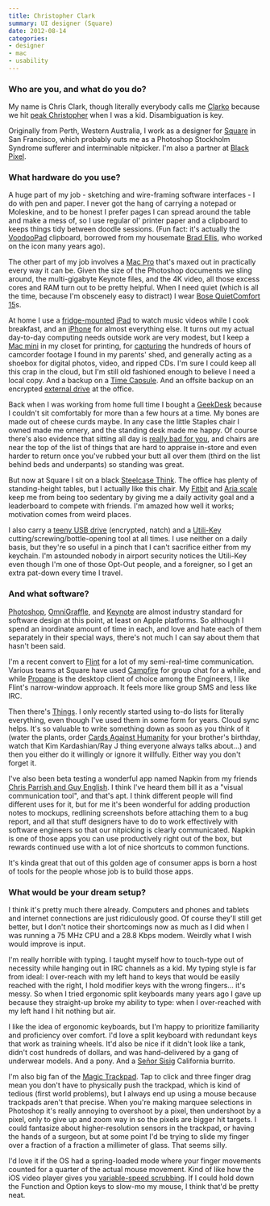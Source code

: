 ```yaml
---
title: Christopher Clark
summary: UI designer (Square)
date: 2012-08-14
categories:
- designer
- mac
- usability
---
```


### Who are you, and what do you do?

My name is Chris Clark, though literally everybody calls me [Clarko](http://twitter.com/clarko "Chris' Twitter account.") because we hit [peak Christopher](http://www.babynamewizard.com/voyager#prefix=christopher "A page showing the popularity of the name 'Christopher.'") when I was a kid. Disambiguation is key.

Originally from Perth, Western Australia, I work as a designer for [Square][] in San Francisco, which probably outs me as a Photoshop Stockholm Syndrome sufferer and interminable nitpicker. I'm also a partner at [Black Pixel](http://blackpixel.com/ "A company making software for Apple hardware.").

### What hardware do you use?

A huge part of my job - sketching and wire-framing software interfaces - I do with pen and paper. I never got the hang of carrying a notepad or Moleskine, and to be honest I prefer pages I can spread around the table and make a mess of, so I use regular ol' printer paper and a clipboard to keeps things tidy between doodle sessions. (Fun fact: it's actually the [VoodooPad][] clipboard, borrowed from my housemate [Brad Ellis](http://pacifichelm.com/ "Brad's website."), who worked on the icon many years ago).

The other part of my job involves a [Mac Pro][mac-pro] that's maxed out in practically every way it can be. Given the size of the Photoshop documents we sling around, the multi-gigabyte Keynote files, and the 4K video, all those excess cores and RAM turn out to be pretty helpful. When I need quiet (which is all the time, because I'm obscenely easy to distract) I wear [Bose QuietComfort 15][quietcomfort-15]s.

At home I use a [fridge-mounted][fridgepad] [iPad][] to watch music videos while I cook breakfast, and an [iPhone][iphone-4] for almost everything else. It turns out my actual day-to-day computing needs outside work are very modest, but I keep a [Mac mini][mac-mini] in my closet for printing, for [capturing][video-capture] the hundreds of hours of camcorder footage I found in my parents' shed, and generally acting as a shoebox for digital photos, video, and ripped CDs. I'm sure I could keep all this crap in the cloud, but I'm still old fashioned enough to believe I need a local copy. And a backup on a [Time Capsule][time-capsule]. And an offsite backup on an encrypted [external drive][my-book-for-mac] at the office.

Back when I was working from home full time I bought a [GeekDesk][] because I couldn't sit comfortably for more than a few hours at a time. My bones are made out of cheese curds maybe. In any case the little Staples chair I owned made me ornery, and the standing desk made me happy. Of course there's also evidence that sitting all day is [really bad for you](http://www.npr.org/2011/04/25/135575490/sitting-all-day-worse-for-you-than-you-might-think "An NPR article on why sitting all day is unhealthy."), and chairs are near the top of the list of things that are hard to appraise in-store and even harder to return once you've rubbed your butt all over them (third on the list behind beds and underpants) so standing was great.

But now at Square I sit on a black [Steelcase Think][think]. The office has plenty of standing-height tables, but I actually like this chair. My [Fitbit][] and [Aria scale][aria] keep me from being too sedentary by giving me a daily activity goal and a leaderboard to compete with friends. I'm amazed how well it works; motivation comes from weird places.

I also carry a [teeny USB drive][pico] (encrypted, natch) and a [Utili-Key][] cutting/screwing/bottle-opening tool at all times. I use neither on a daily basis, but they're so useful in a pinch that I can't sacrifice either from my keychain. I'm astounded nobody in airport security notices the Utili-Key even though I'm one of those Opt-Out people, and a foreigner, so I get an extra pat-down every time I travel.

### And what software?

[Photoshop][], [OmniGraffle][], and [Keynote][] are almost industry standard for software design at this point, at least on Apple platforms. So although I spend an inordinate amount of time in each, and love and hate each of them separately in their special ways, there's not much I can say about them that hasn't been said.

I'm a recent convert to [Flint][] for a lot of my semi-real-time communication. Various teams at Square have used [Campfire][] for group chat for a while, and while [Propane][] is the desktop client of choice among the Engineers, I like Flint's narrow-window approach. It feels more like group SMS and less like IRC.

Then there's [Things][]. I only recently started using to-do lists for literally everything, even though I've used them in some form for years. Cloud sync helps. It's so valuable to write something down as soon as you think of it (water the plants, order [Cards Against Humanity](http://cardsagainsthumanity.com/ "A party game for horrible people.") for your brother's birthday, watch that Kim Kardashian/Ray J thing everyone always talks about...) and then you either do it willingly or ignore it willfully. Either way you don't forget it.

I've also been beta testing a wonderful app named Napkin from my friends [Chris Parrish and Guy English](http://aged-and-distilled.com/ "The Aged and Distilled website."). I think I've heard them bill it as a "visual communication tool", and that's apt. I think different people will find different uses for it, but for me it's been wonderful for adding production notes to mockups, redlining screenshots before attaching them to a bug report, and all that stuff designers have to do to work effectively with software engineers so that our nitpicking is clearly communicated. Napkin is one of those apps you can use productively right out of the box, but rewards continued use with a lot of nice shortcuts to common functions.

It's kinda great that out of this golden age of consumer apps is born a host of tools for the people whose job is to build those apps.

### What would be your dream setup?

I think it's pretty much there already. Computers and phones and tablets and internet connections are just ridiculously good. Of course they'll still get better, but I don't notice their shortcomings now as much as I did when I was running a 75 MHz CPU and a 28.8 Kbps modem. Weirdly what I wish would improve is input.

I'm really horrible with typing. I taught myself how to touch-type out of necessity while hanging out in IRC channels as a kid. My typing style is far from ideal: I over-reach with my left hand to keys that would be easily reached with the right, I hold modifier keys with the wrong fingers... it's messy. So when I tried ergonomic split keyboards many years ago I gave up because they straight-up broke my ability to type: when I over-reached with my left hand I hit nothing but air. 

I like the idea of ergonomic keyboards, but I'm happy to prioritize familiarity and proficiency over comfort. I'd love a split keyboard with redundant keys that work as training wheels. It'd also be nice if it didn't look like a tank, didn't cost hundreds of dollars, and was hand-delivered by a gang of underwear models. And a pony. And a [Señor Sisig](http://www.senorsisig.com/ "A Filipino fusion food truck in SF.") California burrito.

I'm also big fan of the [Magic Trackpad][magic-trackpad]. Tap to click and three finger drag mean you don't have to physically push the trackpad, which is kind of tedious (first world problems), but I always end up using a mouse because trackpads aren't that precise. When you're making marquee selections in Photoshop it's really annoying to overshoot by a pixel, then undershoot by a pixel, only to give up and zoom way in so the pixels are bigger hit targets. I could fantasize about higher-resolution sensors in the trackpad, or having the hands of a surgeon, but at some point I'd be trying to slide my finger over a fraction of a fraction a millimeter of glass. That seems silly.

I'd love it if the OS had a spring-loaded mode where your finger movements counted for a quarter of the actual mouse movement. Kind of like how the iOS video player gives you [variable-speed scrubbing](http://lifehacker.com/5811660/how-to-control-the-audio-and-video-scrubbing-speed-on-your-iphone "A Lifehacker article on audio/video scrubbing on the iPhone."). If I could hold down the Function and Option keys to slow-mo my mouse, I think that'd be pretty neat.

[aria]: https://www.fitbit.com/au/aria "A set of scales with tracking."
[campfire]: https://basecamp.com/ "Web-based chat."
[fitbit]: https://www.fitbit.com:443/ "A personal fitness tracking device."
[flint]: http://giantcomet.com/flint/mac/ "A Campfire client for the Mac."
[fridgepad]: http://web.archive.org/web/20150319185859/http://www.woodforddesign.com/products/fridgepad "A fridge mount for an iPad."
[geekdesk]: https://www.geekdesk.com/ "An electronic, height-adjustable desk."
[ipad]: https://www.apple.com/ipad/ "A tablet device."
[iphone-4]: https://en.wikipedia.org/wiki/IPhone_4 "A smartphone."
[keynote]: https://www.apple.com/keynote/ "Presentation software for the Mac."
[mac-mini]: https://www.apple.com/mac-mini/ "A small desktop computer."
[mac-pro]: https://www.apple.com/mac-pro/ "The Intel-based Mac tower computer."
[magic-trackpad]: https://en.wikipedia.org/wiki/Magic_Trackpad "A trackpad for desktop machines."
[my-book-for-mac]: https://www.wd.com/en/products/products.aspx?id=250 "An external hard drive."
[omnigraffle]: https://www.omnigroup.com/omnigraffle/ "Diagramming software for the Mac."
[photoshop]: https://www.adobe.com/products/photoshop.html "A bitmap image editor."
[pico]: http://www.supertalent.com/products/stt_usb_detail.php?type=Pico "A physically tiny USB drive."
[propane]: http://web.archive.org/web/20170610020904/http://propaneapp.com:80/ "A native Mac client for the Campfire chat service."
[quietcomfort-15]: https://www.bose.com/controller?url=%2Fshop_online%2Fheadphones%2Fnoise_cancelling_headphones%2Fquietcomfort_15%2Findex.jsp "Noise-cancelling headphones."
[square]: https://squareup.com/jp/ja "A software and hardware solution for processing credit cards."
[things]: https://culturedcode.com/things/ "A task management application for the Mac."
[think]: https://www.steelcase.com/products/office-chairs/ "A ergonomical chair."
[time-capsule]: https://www.apple.com/mac/ "A WiFi access point and backup system."
[utili-key]: https://www.gamestop.com/toys-collectibles/thinkgeek "A 6-in-1 tool that folds into the shape of a key."
[video-capture]: https://www.elgato.com/us/en/p/video-capture "A dongle for capturing analog video."
[voodoopad]: http://web.archive.org/web/20190128001214/https://plausible.coop/voodoopad "Personal wiki software for the Mac."

